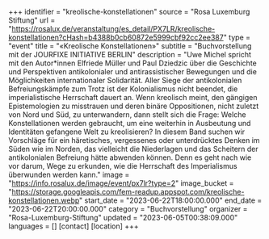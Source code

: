 +++
identifier = "kreolische-konstellationen"
source = "Rosa Luxemburg Stiftung"
url = "https://rosalux.de/veranstaltung/es_detail/PX7LR/kreolische-konstellationen?cHash=b4388b0cb60872e5999cbf92cc2ee387"
type = "event"
title = "«Kreolische Konstellationen»"
subtitle = "Buchvorstellung mit der JOURFIXE INITIATIVE BERLIN"
description = "Uwe Michel spricht mit den Autor*innen Elfriede Müller und Paul Dziedzic über die Geschichte und Perspektiven antikolonialer und antirassistischer Bewegungen und die Möglichkeiten internationaler Solidarität.
Aller Siege der antikolonialen Befreiungskämpfe zum Trotz ist der Kolonialismus nicht beendet, die imperialistische Herrschaft dauert an. Wenn kreolisch meint, den gängigen Epistemologien zu misstrauen und deren binäre Oppositionen, nicht zuletzt von Nord und Süd, zu unterwandern, dann stellt sich die Frage: Welche Konstellationen werden gebraucht, um eine weiterhin in Ausbeutung und Identitäten gefangene Welt zu kreolisieren?
In diesem Band suchen wir Vorschläge für ein häretisches, vergessenes oder unterdrücktes Denken im Süden wie im Norden, das vielleicht die Niederlagen und das Scheitern der antikolonialen Befreiung hätte abwenden können. Denn es geht nach wie vor darum, Wege zu erkunden, wie die Herrschaft des Imperialismus überwunden werden kann."
image = "https://info.rosalux.de/image/event/px7lr?type=2"
image_bucket = "https://storage.googleapis.com/fem-readup.appspot.com/kreolische-konstellationen.webp"
start_date = "2023-06-22T18:00:00.000"
end_date = "2023-06-22T20:00:00.000"
category = "Buchvorstellung"
organizer = "Rosa-Luxemburg-Stiftung"
updated = "2023-06-05T00:38:09.000"
languages = []
[contact]
[location]
+++